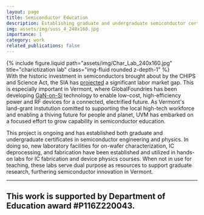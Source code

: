 ```yaml
---
layout: page
title: Semiconductor Education
description: Establishing graduate and undergraduate semiconductor certificates at UVM.
img: assets/img/suss_4_240x160.jpg
importance: 1
category: work
related_publications: false
---
```


<div class="row justify-content-sm-center">
    <div class="col-sm-4 mt-3 mt-md-0">
        {% include figure.liquid path="assets/img/Char_Lab_240x160.jpg" title="charictization lab" class="img-fluid rounded z-depth-1" %}
    </div>
    <div class="col-sm-8 mt-3 mt-md-0">
        With the historic investment in semiconductors brought about by the CHIPS and Science Act, the SIA has <a href='https://www.semiconductors.org/chipping-away-assessing-and-addressing-the-labor-market-gap-facing-the-u-s-semiconductor-industry/'>projected</a> a significant labor market gap. This is especially important in Vermont, where GlobalFoundries has been developing <a href='https://gf.com/gf-press-release/globalfoundries-awarded-35-million-funding-from-u-s-government-to-accelerate-manufacturing-of-next-generation-gan-chips/'>GaN-on-Si</a> technology to enable low-cost, high-efficiency power and RF devices for a connected, electrified future. As Vermont's land-grant instutution comitted to supporting the local high-tech workforce and enabling a thiving future for people and planet, UVM has embarked on a focused effort to grow capability in semiconductor education.
    </div>
</div>

This project is ongoing and has established both graduate and undergraduate certificates in semiconductor engineering and physics. In doing so, new laboratory facilities for on-wafer characterization, IC deprocessing, and fabrication have been established and utilized in hands-on labs for IC fabrication and device physics courses. When not in use for teaching, these labs serve dual purpose as resources to support graduate research, furthering semiconductor innovation in Vermont.

---
This work is supported by Department of Education award #P116Z220043.
---